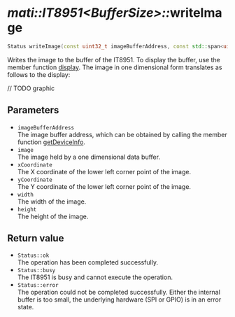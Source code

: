# _mati::IT8951\<BufferSize\>::_**writeImage**

```cpp
Status writeImage(const uint32_t imageBufferAddress, const std::span<uint16_t> image, const uint16_t xCoordinate, const uint16_t yCoordinate, const uint16_t width, const uint16_t height);
```

Writes the image to the buffer of the IT8951. To display the buffer, use the member function [display](display.md). The image in one dimensional form translates as follows to the display:

// TODO  graphic

## Parameters

- `imageBufferAddress`  
The image buffer address, which can be obtained by calling the member function [getDeviceInfo](getDeviceInfo.md).
- `image`    
The image held by a one dimensional data buffer.
- `xCoordinate`  
The X coordinate of the lower left corner point of the image.
- `yCoordinate`  
The Y coordinate of the lower left corner point of the image.
- `width`  
The width of the image.
- `height`  
The height of the image.

## Return value

 - `Status::ok`  
 The operation has been completed successfully.
 - `Status::busy`  
 The IT8951 is busy and cannot execute the operation.
 - `Status::error`  
 The operation could not be completed successfully. Either the internal buffer is too small, the underlying hardware (SPI or GPIO) is in an error state.